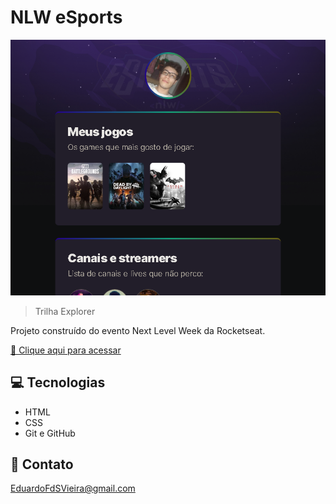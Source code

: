 # NLW eSports

![preview](./.github/preview.png)

> Trilha Explorer

Projeto construído do evento Next Level Week da Rocketseat.

[🔗 Clique aqui para acessar](https://edufersouz.github.io/NLW-eSports-Explorer/)


## 💻 Tecnologias

- HTML
- CSS
- Git e GitHub

## 📧 Contato

EduardoFdSVieira@gmail.com